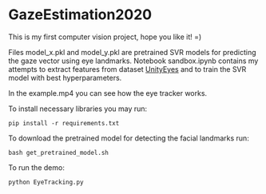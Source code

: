 # GazeEstimation2020

This is my first computer vision project, hope you like it! =)

Files model_x.pkl and model_y.pkl are pretrained SVR models for predicting the gaze vector using eye landmarks.
Notebook sandbox.ipynb contains my attempts to extract features from dataset [UnityEyes](https://www.cl.cam.ac.uk/research/rainbow/projects/unityeyes/tutorial.html) and to train the SVR model with best hyperparameters.

In the example.mp4 you can see how the eye tracker works.

To install necessary libraries you may run:
```
pip install -r requirements.txt
```

To download the pretrained model for detecting the facial landmarks run:
```
bash get_pretrained_model.sh
```

To run the demo:
```
python EyeTracking.py
```
